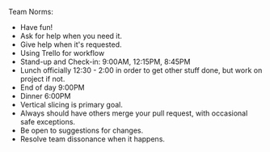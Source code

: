 Team Norms:

- Have fun!
- Ask for help when you need it.
- Give help when it's requested.
- Using Trello for workflow
- Stand-up and Check-in: 9:00AM, 12:15PM, 8:45PM
- Lunch officially 12:30 - 2:00 in order to get other stuff done, but work on project if not.
- End of day 9:00PM
- Dinner 6:00PM
- Vertical slicing is primary goal.
- Always should have others merge your pull request, with occasional safe exceptions.
- Be open to suggestions for changes.
- Resolve team dissonance when it happens.